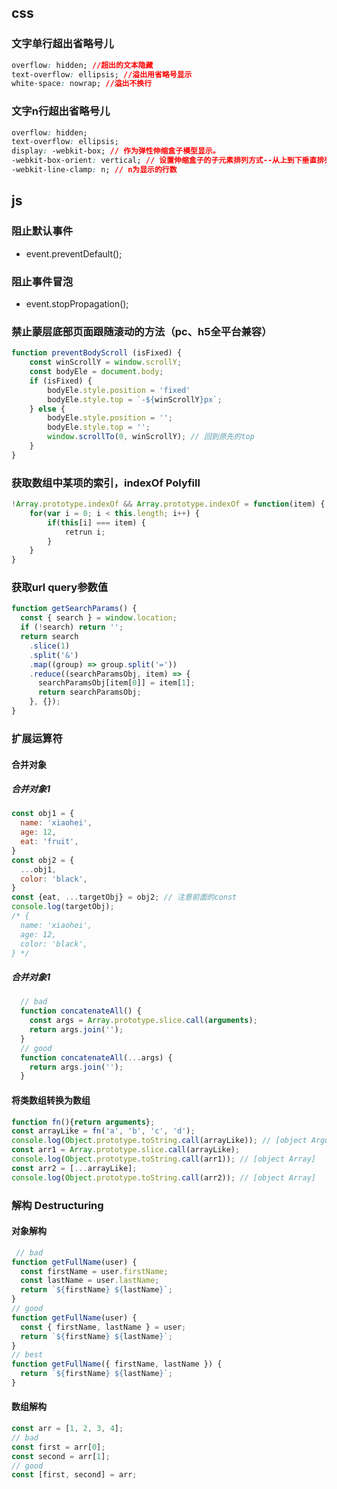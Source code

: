 ## css
### 文字单行超出省略号儿
```css
overflow: hidden; //超出的文本隐藏
text-overflow: ellipsis; //溢出用省略号显示
white-space: nowrap; //溢出不换行
```
### 文字n行超出省略号儿
```css
overflow: hidden;
text-overflow: ellipsis;
display: -webkit-box; // 作为弹性伸缩盒子模型显示。
-webkit-box-orient: vertical; // 设置伸缩盒子的子元素排列方式--从上到下垂直排列
-webkit-line-clamp: n; // n为显示的行数
```

## js
### 阻止默认事件
- event.preventDefault();
### 阻止事件冒泡
- event.stopPropagation();
### 禁止蒙层底部页面跟随滚动的方法（pc、h5全平台兼容）
```javascript
function preventBodyScroll (isFixed) {
    const winScrollY = window.scrollY;
    const bodyEle = document.body;
    if (isFixed) {
        bodyEle.style.position = 'fixed'
        bodyEle.style.top = `-${winScrollY}px`;
    } else {
        bodyEle.style.position = '';
        bodyEle.style.top = '';
        window.scrollTo(0, winScrollY); // 回到原先的top
    }
}
```
### 获取数组中某项的索引，indexOf Polyfill
```javascript
!Array.prototype.indexOf && Array.prototype.indexOf = function(item) {
    for(var i = 0; i < this.length; i++) {
        if(this[i] === item) {
            retrun i;
        }
    }
}
```

### 获取url query参数值
```javascript
function getSearchParams() {
  const { search } = window.location;
  if (!search) return '';
  return search
    .slice(1)
    .split('&')
    .map((group) => group.split('='))
    .reduce((searchParamsObj, item) => {
      searchParamsObj[item[0]] = item[1];
      return searchParamsObj;
    }, {});
}
```

### 扩展运算符
#### 合并对象
##### 合并对象1
```javascript
const obj1 = {
  name: 'xiaohei',
  age: 12,
  eat: 'fruit',
}
const obj2 = {
  ...obj1,
  color: 'black',
}
const {eat, ...targetObj} = obj2; // 注意前面的const
console.log(targetObj);
/* {
  name: 'xiaohei',
  age: 12,
  color: 'black',
} */
```
##### 合并对象1
```javascript
  // bad
  function concatenateAll() {
    const args = Array.prototype.slice.call(arguments);
    return args.join('');
  }
  // good
  function concatenateAll(...args) {
    return args.join('');
  }
```
#### 将类数组转换为数组
```javascript
function fn(){return arguments};
const arrayLike = fn('a', 'b', 'c', 'd');
console.log(Object.prototype.toString.call(arrayLike)); // [object Arguments]
const arr1 = Array.prototype.slice.call(arrayLike);
console.log(Object.prototype.toString.call(arr1)); // [object Array]
const arr2 = [...arrayLike];
console.log(Object.prototype.toString.call(arr2)); // [object Array]
```

### 解构 Destructuring
#### 对象解构
```javascript
 // bad
function getFullName(user) {
  const firstName = user.firstName;
  const lastName = user.lastName;
  return `${firstName} ${lastName}`;
}
// good
function getFullName(user) {
  const { firstName, lastName } = user;
  return `${firstName} ${lastName}`;
}
// best
function getFullName({ firstName, lastName }) {
  return `${firstName} ${lastName}`;
}
```
#### 数组解构
```javascript
const arr = [1, 2, 3, 4];
// bad
const first = arr[0];
const second = arr[1];
// good
const [first, second] = arr;
```


